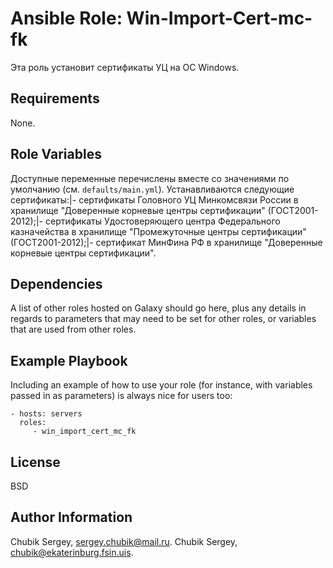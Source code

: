 Ansible Role: Win-Import-Cert-mc-fk
=========

Эта роль установит сертификаты УЦ на ОС Windows.

Requirements
------------

None.

Role Variables
--------------

Доступные переменные перечислены вместе со значениями по умолчанию (см. `defaults/main.yml`). Устанавливаются следующие сертификаты:|- сертификаты Головного УЦ Минкомсвязи России в хранилище "Доверенные корневые центры сертификации" (ГОСТ2001-2012);|- сертификаты Удостоверяющего центра Федерального казначейства в хранилище "Промежуточные центры сертификации" (ГОСТ2001-2012);|- сертификат МинФина РФ в хранилище "Доверенные корневые центры сертификации".

Dependencies
------------

A list of other roles hosted on Galaxy should go here, plus any details in regards to parameters that may need to be set for other roles, or variables that are used from other roles.

Example Playbook
----------------

Including an example of how to use your role (for instance, with variables passed in as parameters) is always nice for users too:

    - hosts: servers
      roles:
         - win_import_cert_mc_fk

License
-------

BSD

Author Information
------------------

Chubik Sergey, sergey.chubik@mail.ru.
Chubik Sergey, chubik@ekaterinburg.fsin.uis.
